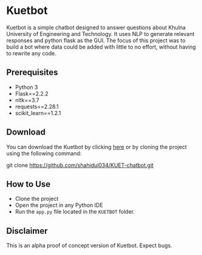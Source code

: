 # Kuetbot

Kuetbot is a simple chatbot designed to answer questions about Khulna University of Engineering and Technology. It uses NLP to generate relevant responses and python flask as the GUI. The focus of this project was to build a bot where data could be added with little to no effort, without having to rewrite any code. 

## Prerequisites
- Python 3
- Flask==2.2.2
- nltk==3.7
- requests==2.28.1
- scikit_learn==1.2.1

## Download
You can download the Kuetbot by clicking [here](https://github.com/shahidul034/KUET-chatbot/archive/refs/heads/main.zip) or by cloning the project using the following command:

git clone https://github.com/shahidul034/KUET-chatbot.git

## How to Use
- Clone the project
- Open the project in any Python IDE
- Run the `app.py` file located in the `KUETBOT` folder.

## Disclaimer
This is an alpha proof of concept version of Kuetbot. Expect bugs.
